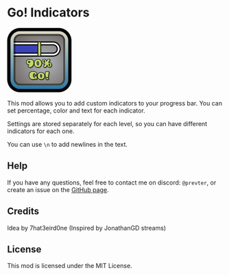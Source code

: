 # Go! Indicators

<img src="logo.png" width="150" alt="the mod's logo" />

This mod allows you to add custom indicators to your progress bar.
You can set percentage, color and text for each indicator.

Settings are stored separately for each level, so you can have different indicators for each one.

You can use `\n` to add newlines in the text.

## Help
If you have any questions, feel free to contact me on discord: `@prevter`,
or create an issue on the [GitHub page](https://github.com/prevter/gd-go-indicator).

## Credits
Idea by 7hat3eird0ne (Inspired by JonathanGD streams)

## License
This mod is licensed under the MIT License.